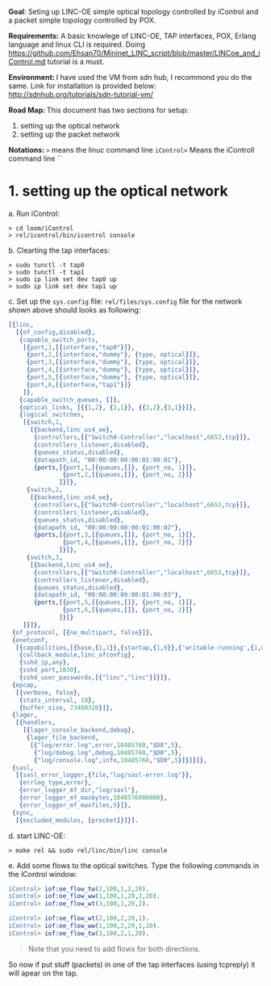 <b>Goal</b>: Seting up LINC-OE simple optical topology controlled by iControl and a packet simple topology controlled by POX. 

<b>Requirements:</b>
A basic knowlege of LINC-OE, TAP interfaces, POX, Erlang language and linux CLI is required. 
Doing https://github.com/Ehsan70/Mininet_LINC_script/blob/master/LINCoe_and_iControl.md tutorial is a must. 

<b>Environment: </b> I have used the VM from sdn hub, I recommond you do the same. Link for installation is provided below: http://sdnhub.org/tutorials/sdn-tutorial-vm/

<b>Road Map: </b>This document has two sections for setup: 

 1. setting up the optical network   
 2. setting up the packet network
 
<b>Notations: </b>
 `>` means the linuc command line
 `iControl>` Means the iControll command line
 ``
# 1. setting up the optical network #
 a. Run iControl: 
 ```shell
 > cd loom/iControl
 > rel/icontrol/bin/icontrol console
 ```
 b. Clearting the tap interfaces: 
 ```shell
 > sudo tunctl -t tap0
 > sudo tunctl -t tap1
 > sudo ip link set dev tap0 up
 > sudo ip link set dev tap1 up
 ```
 c. Set up the `sys.config` file: 
 `rel/files/sys.config` file for the network shown above should looks as following:
 ```erlang
 [{linc,
   [{of_config,disabled},
    {capable_switch_ports,
     [{port,1,[{interface,"tap0"}]},
      {port,2,[{interface,"dummy"}, {type, optical}]},
      {port,3,[{interface,"dummy"}, {type, optical}]},
      {port,4,[{interface,"dummy"}, {type, optical}]},
      {port,5,[{interface,"dummy"}, {type, optical}]},
      {port,6,[{interface,"tap1"}]}
     ]},
    {capable_switch_queues, []},
    {optical_links, [{{1,2}, {2,1}}, {{2,2},{3,1}}]},
    {logical_switches,
     [{switch,1,
       [{backend,linc_us4_oe},
        {controllers,[{"Switch0-Controller","localhost",6653,tcp}]},
        {controllers_listener,disabled},
        {queues_status,disabled},
        {datapath_id, "00:00:00:00:00:01:00:01"},
        {ports,[{port,1,[{queues,[]}, {port_no, 1}]},
                {port,2,[{queues,[]}, {port_no, 2}]}
               ]}]},
      {switch,2,
       [{backend,linc_us4_oe},
        {controllers,[{"Switch0-Controller","localhost",6653,tcp}]},
        {controllers_listener,disabled},
        {queues_status,disabled},
        {datapath_id, "00:00:00:00:00:01:00:02"},
        {ports,[{port,3,[{queues,[]}, {port_no, 1}]},
                {port,4,[{queues,[]}, {port_no, 2}]}
               ]}]},
      {switch,3,
       [{backend,linc_us4_oe},
        {controllers,[{"Switch0-Controller","localhost",6653,tcp}]},
        {controllers_listener,disabled},
        {queues_status,disabled},
        {datapath_id, "00:00:00:00:00:01:00:03"},
        {ports,[{port,5,[{queues,[]}, {port_no, 1}]},
                {port,6,[{queues,[]}, {port_no, 2}]}
               ]}]}
     ]}]},
  {of_protocol, [{no_multipart, false}]},
  {enetconf,
   [{capabilities,[{base,{1,1}},{startup,{1,0}},{'writable-running',{1,0}}]},
    {callback_module,linc_ofconfig},
    {sshd_ip,any},
    {sshd_port,1830},
    {sshd_user_passwords,[{"linc","linc"}]}]},
  {epcap,
   [{verbose, false},
    {stats_interval, 10},
    {buffer_size, 73400320}]},
  {lager,
   [{handlers,
     [{lager_console_backend,debug},
      {lager_file_backend,
       [{"log/error.log",error,10485760,"$D0",5},
        {"log/debug.log",debug,10485760,"$D0",5},
        {"log/console.log",info,10485760,"$D0",5}]}]}]},
  {sasl,
   [{sasl_error_logger,{file,"log/sasl-error.log"}},
    {errlog_type,error},
    {error_logger_mf_dir,"log/sasl"},
    {error_logger_mf_maxbytes,1048576000000},
    {error_logger_mf_maxfiles,5}]},
  {sync,
   [{excluded_modules, [procket]}]}].
 ```
 d. start LINC-OE: 
 ```shell
 > make rel && sudo rel/linc/bin/linc console
 ```
 e. Add some flows to the optical switches. 
 Type the following commands in the iControl window:
 ```erlang
 iControl> iof:oe_flow_tw(2,100,1,2,20).
 iControl> iof:oe_flow_ww(1,100,1,20,2,20).
 iControl> iof:oe_flow_wt(3,100,1,20,2).
 
 iControl> iof:oe_flow_wt(2,100,2,20,1).
 iControl> iof:oe_flow_ww(1,100,2,20,1,20).
 iControl> iof:oe_flow_tw(3,100,2,1,20).
 ```
 > Note that you need to add flows for both directions. 
 
 So now if put stuff (packets) in one of the tap interfaces (using tcpreply) it will apear on the tap. 
 
 
 
 
 
